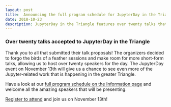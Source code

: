 ```yaml
---
layout: post
title:  Announcing the full program schedule for JupyterDay in the Triangle
date: 2018-10-23
description: JupyterDay in the Triangle features over twenty talks that will introduce the greater Triangle community to the different ways you can use Jupyter.
---
```


### Over twenty talks accepted to JupyterDay in the Triangle

Thank you to all that submitted their talk proposals! The organizers decided to forgo the birds of a feather sessions and  make room for more short-form talks, allowing us to host over twenty speakers for the day. The JupyterDay event on November 13th will give us a chance to see even more of the Jupyter-related work that is happening in the greater Triangle. 

Have a look at our [full program schedule on the Information page](/TriangleJupyter/information/) and welcome all the amazing speakers that will be presenting.

[Register to attend](https://www.eventbrite.com/e/jupyterday-in-the-triangle-tickets-48813059174) and join us on November 13th!
